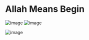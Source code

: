 # Allah Means Begin



![image](https://github.com/user-attachments/assets/521184bd-4088-457e-9238-23ab6d3c4cbd)
![image](https://github.com/user-attachments/assets/232aab3b-f4bc-4b88-aa26-a76e2ea71c31)

![image](https://github.com/user-attachments/assets/6df03ccc-113b-4e54-a50c-d4749e0222e0)

